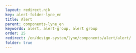 ```yaml
---
layout: redirect.njk
key: alert-folder-lyne_en
title: Alert
parent: components-lyne_en
keywords: alert, alert-group, alert group
order: 25
redirect: /en/design-system/lyne/components/alert/alert/
folder: true
---
```

